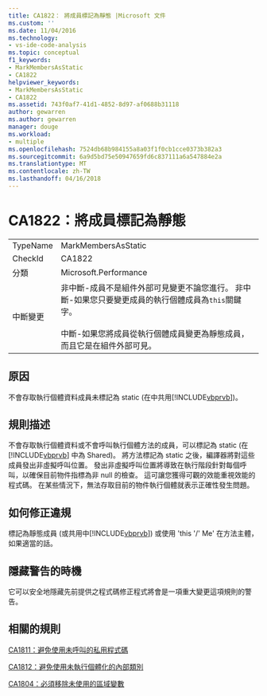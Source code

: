 ```yaml
---
title: CA1822： 將成員標記為靜態 |Microsoft 文件
ms.custom: ''
ms.date: 11/04/2016
ms.technology:
- vs-ide-code-analysis
ms.topic: conceptual
f1_keywords:
- MarkMembersAsStatic
- CA1822
helpviewer_keywords:
- MarkMembersAsStatic
- CA1822
ms.assetid: 743f0af7-41d1-4852-8d97-af0688b31118
author: gewarren
ms.author: gewarren
manager: douge
ms.workload:
- multiple
ms.openlocfilehash: 7524db68b984155a8a03f1f0cb1cce0373b382a3
ms.sourcegitcommit: 6a9d5bd75e50947659fd6c837111a6a547884e2a
ms.translationtype: MT
ms.contentlocale: zh-TW
ms.lasthandoff: 04/16/2018
---
```

# <a name="ca1822-mark-members-as-static"></a>CA1822：將成員標記為靜態
|||  
|-|-|  
|TypeName|MarkMembersAsStatic|  
|CheckId|CA1822|  
|分類|Microsoft.Performance|  
|中斷變更|非中斷-成員不是組件外部可見變更不論您進行。 非中斷-如果您只要變更成員的執行個體成員為`this`關鍵字。<br /><br /> 中斷-如果您將成員從執行個體成員變更為靜態成員，而且它是在組件外部可見。|  
  
## <a name="cause"></a>原因  
 不會存取執行個體資料成員未標記為 static (在中共用[!INCLUDE[vbprvb](../code-quality/includes/vbprvb_md.md)])。  
  
## <a name="rule-description"></a>規則描述  
 不會存取執行個體資料或不會呼叫執行個體方法的成員，可以標記為 static (在 [!INCLUDE[vbprvb](../code-quality/includes/vbprvb_md.md)] 中為 Shared)。 將方法標記為 static 之後，編譯器將對這些成員發出非虛擬呼叫位置。 發出非虛擬呼叫位置將導致在執行階段針對每個呼叫，以確保目前物件指標為非 null 的檢查。 這可讓您獲得可觀的效能重視效能的程式碼。 在某些情況下，無法存取目前的物件執行個體就表示正確性發生問題。  
  
## <a name="how-to-fix-violations"></a>如何修正違規  
 標記為靜態成員 (或共用中[!INCLUDE[vbprvb](../code-quality/includes/vbprvb_md.md)]) 或使用 'this '/' Me' 在方法主體，如果適當的話。  
  
## <a name="when-to-suppress-warnings"></a>隱藏警告的時機  
 它可以安全地隱藏先前提供之程式碼修正程式將會是一項重大變更這項規則的警告。  
  
## <a name="related-rules"></a>相關的規則  
 [CA1811：避免使用未呼叫的私用程式碼](../code-quality/ca1811-avoid-uncalled-private-code.md)  
  
 [CA1812：避免使用未執行個體化的內部類別](../code-quality/ca1812-avoid-uninstantiated-internal-classes.md)  
  
 [CA1804：必須移除未使用的區域變數](../code-quality/ca1804-remove-unused-locals.md)